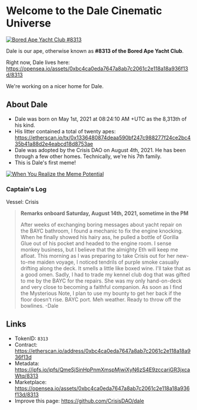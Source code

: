 # Welcome to the Dale Cinematic Universe

[![Bored Ape Yacht Club #8313](https://ipfs.io/ipfs/QmUqu1FpNxb5KFS2Hw58Rna9EybqM2Wff41pTbXCJLYnA3)](https://opensea.io/assets/0xbc4ca0eda7647a8ab7c2061c2e118a18a936f13d/8313)

Dale is our ape, otherwise known as **#8313 of the Bored Ape Yacht Club**.

Right now, Dale lives here: https://opensea.io/assets/0xbc4ca0eda7647a8ab7c2061c2e118a18a936f13d/8313

We're working on a nicer home for Dale. 

## About Dale
- Dale was born on May 1st, 2021 at 08:24:10 AM +UTC as the 8,313th of his kind.
- His litter contained a total of twenty apes: https://etherscan.io/tx/0x1336480874deaa590bf247c988277f24ce2bc435b41a88d2e4eabcd18d8753ae
- Dale was adopted by the Crisis DAO on August 4th, 2021. He has been through a few other homes. Technically, we're his 7th family. 
- This is Dale's first meme!

[![When You Realize the Meme Potential](https://ipfs.io/ipfs/Qmc6yf6Y7jzdaE6iYbBBZpnExwyCxGvvjjpfsfJ52shnzK/daletheapememe.png)]((https://twitter.com/crisisdao/status/1422994194344275970/photo/1))

### Captain's Log

Vessel: Crisis

> **Remarks onboard Saturday, August 14th, 2021, sometime in the PM**
> 
> After weeks of exchanging boring messages about yacht repair on the BAYC bathroom, I found a mechanic to fix the engine knocking. When he finally showed his hairy ass, he pulled a bottle of Gorilla Glue out of his pocket and headed to the engine room. I sense monkey business, but I believe that the almighty Eth will keep me afloat. This morning as I was preparing to take Crisis out for her new-to-me maiden voyage, I noticed tendrils of purple smoke casually drifting along the deck. It smells a little like boxed wine. I'll take that as a good omen. Sadly, I had to trade my kennel club dog that was gifted to me by the BAYC for the repairs. She was my only hand-on-deck and very close to becoming a faithful companion. As soon as I find the Mysterious Note, I plan to use my bounty to get her back if the floor doesn't rise. BAYC port. Meh weather. Ready to throw off the bowlines. -Dale


## Links

- TokenID: `8313`
- Contract: https://etherscan.io/address/0xbc4ca0eda7647a8ab7c2061c2e118a18a936f13d
- Metadata: https://ipfs.io/ipfs/QmeSjSinHpPnmXmspMjwiXyN6zS4E9zccariGR3jxcaWtq/8313
- Marketplace: https://opensea.io/assets/0xbc4ca0eda7647a8ab7c2061c2e118a18a936f13d/8313
- Improve this page: https://github.com/CrisisDAO/dale
